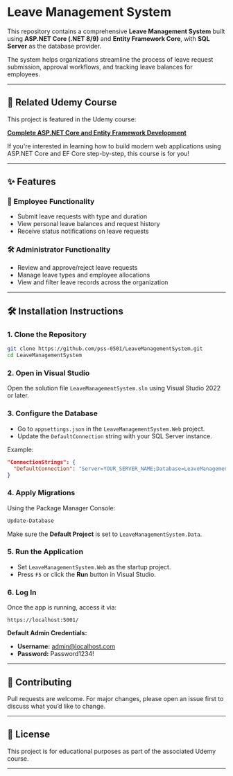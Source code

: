 # Leave Management System

This repository contains a comprehensive **Leave Management System** built using **ASP.NET Core (.NET 8/9)** and **Entity Framework Core**, with **SQL Server** as the database provider.

The system helps organizations streamline the process of leave request submission, approval workflows, and tracking leave balances for employees.

---

## 🔗 Related Udemy Course

This project is featured in the Udemy course:

**[Complete ASP.NET Core and Entity Framework Development](https://www.udemy.com/course/complete-aspnet-core-31-and-entity-framework-development/?referralCode=739749EF600855CEE34F)**

If you're interested in learning how to build modern web applications using ASP.NET Core and EF Core step-by-step, this course is for you!

---

## ✨ Features

### 👤 Employee Functionality
- Submit leave requests with type and duration
- View personal leave balances and request history
- Receive status notifications on leave requests

### 🛠️ Administrator Functionality
- Review and approve/reject leave requests
- Manage leave types and employee allocations
- View and filter leave records across the organization

---

## 🛠 Installation Instructions

### 1. Clone the Repository
```bash
git clone https://github.com/pss-0501/LeaveManagementSystem.git
cd LeaveManagementSystem
```

### 2. Open in Visual Studio
Open the solution file `LeaveManagementSystem.sln` using Visual Studio 2022 or later.

### 3. Configure the Database
- Go to `appsettings.json` in the `LeaveManagementSystem.Web` project.
- Update the `DefaultConnection` string with your SQL Server instance.

Example:
```json
"ConnectionStrings": {
  "DefaultConnection": "Server=YOUR_SERVER_NAME;Database=LeaveManagement;Trusted_Connection=True;MultipleActiveResultSets=true"
}
```

### 4. Apply Migrations
Using the Package Manager Console:
```powershell
Update-Database
```

Make sure the **Default Project** is set to `LeaveManagementSystem.Data`.

### 5. Run the Application
- Set `LeaveManagementSystem.Web` as the startup project.
- Press `F5` or click the **Run** button in Visual Studio.

### 6. Log In
Once the app is running, access it via:

```
https://localhost:5001/
```

**Default Admin Credentials:**
- **Username:** admin@localhost.com  
- **Password:** Password1234!

---

## 🙌 Contributing

Pull requests are welcome. For major changes, please open an issue first to discuss what you’d like to change.

---

## 📄 License

This project is for educational purposes as part of the associated Udemy course.

---
